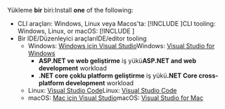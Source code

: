 <span data-ttu-id="c4738-101">Yükleme **bir** biri:</span><span class="sxs-lookup"><span data-stu-id="c4738-101">Install **one** of the following:</span></span>

* <span data-ttu-id="c4738-102">CLI araçları: Windows, Linux veya Macos'ta: [!INCLUDE [](~/includes/net-core-sdk-download-link.md)]</span><span class="sxs-lookup"><span data-stu-id="c4738-102">CLI tooling: Windows, Linux, or macOS: [!INCLUDE [](~/includes/net-core-sdk-download-link.md)]</span></span>
* <span data-ttu-id="c4738-103">Bir IDE/Düzenleyici araçları</span><span class="sxs-lookup"><span data-stu-id="c4738-103">IDE/editor tooling</span></span>
  * <span data-ttu-id="c4738-104">Windows: [Windows için Visual Studio](https://www.microsoft.com/net/download/windows)</span><span class="sxs-lookup"><span data-stu-id="c4738-104">Windows: [Visual Studio for Windows](https://www.microsoft.com/net/download/windows)</span></span>
    * <span data-ttu-id="c4738-105">**ASP.NET ve web geliştirme** iş yükü</span><span class="sxs-lookup"><span data-stu-id="c4738-105">**ASP.NET and web development** workload</span></span>
    * <span data-ttu-id="c4738-106">**.NET core çoklu platform geliştirme** iş yükü</span><span class="sxs-lookup"><span data-stu-id="c4738-106">**.NET Core cross-platform development** workload</span></span>
  * <span data-ttu-id="c4738-107">Linux: [Visual Studio Code](https://www.microsoft.com/net/download/linux)</span><span class="sxs-lookup"><span data-stu-id="c4738-107">Linux: [Visual Studio Code](https://www.microsoft.com/net/download/linux)</span></span>
  * <span data-ttu-id="c4738-108">macOS: [Mac için Visual Studio](https://www.microsoft.com/net/download/macos)</span><span class="sxs-lookup"><span data-stu-id="c4738-108">macOS: [Visual Studio for Mac](https://www.microsoft.com/net/download/macos)</span></span>
